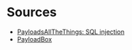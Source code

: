 # Sources

- [PayloadsAllTheThings: SQL injection](https://github.com/swisskyrepo/PayloadsAllTheThings/tree/master/SQL%20Injection)
- [PayloadBox](https://github.com/payloadbox/sql-injection-payload-list/blob/master/README.md)
